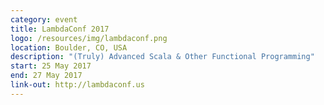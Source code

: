 ```yaml
---
category: event
title: LambdaConf 2017
logo: /resources/img/lambdaconf.png
location: Boulder, CO, USA
description: "(Truly) Advanced Scala & Other Functional Programming"
start: 25 May 2017
end: 27 May 2017
link-out: http://lambdaconf.us
---
```


